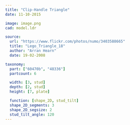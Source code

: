```yaml
---
title: "Clip-Handle Triangle"
date: 11-10-2015

image: image.png
cad: model.ldr

source:
  url: "https://www.flickr.com/photos/numo/3403588665"
  title: "Lego_Triangle_18"
  author: "Arran Hearn"
  date: 19-02-2008

taxonomy:
  part: ["60470b", "48336"]
  partcount: 6

  width: [3, stud]
  depth: [2, stud]
  height: [7, plate]

  function: [shape_2D, stud_tilt]
  shape_2D_segments: 3
  shape_2D_segsize: 2
  stud_tilt_angle: 120
---
```

